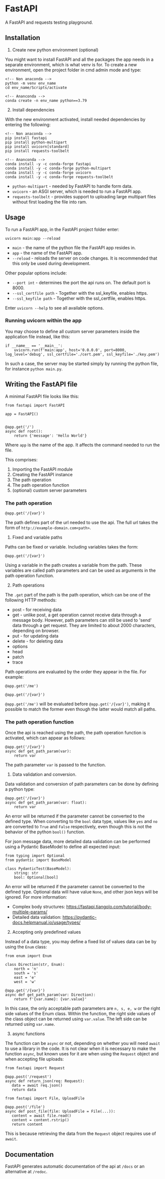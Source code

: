 # FastAPI

A FastAPI and requests testing playground.

## Installation

1. Create new python environment (optional)

You might want to install FastAPI and all the packages the app needs in a separate environment, which is what venv is for. To create a new environment, open the project folder in cmd admin mode and type:

```
<!-- Non anaconda -->
python -m venv env_name
cd env_name/Scripts/activate

<!-- Ananconda -->
conda create -n env_name python==3.79
```

2. Install dependencies

With the new environment activated, install needed dependencies by entering the following:

```
<!-- Non anaconda -->
pip install fastapi
pip install python-multipart
pip install uvicorn[standard]
pip install requests-toolbelt

<!-- Ananconda -->
conda install -y -c conda-forge fastapi
conda install -y -c conda-forge python-multipart
conda install -y -c conda-forge uvicorn
conda install -y -c conda-forge requests-toolbelt
```

* `python-multipart` - needed by FastAPI to handle form data.
* `uvicorn` - an ASGI server, which is needed to run a FastAPI app.
* `requests-toolbelt` - provides support to uploading large multipart files without first loading the file into ram.

## Usage

To run a FastAPI app, in the FastAPI project folder enter:

```
uvicorn main:app --reload
```

* `main` - the name of the python file the FastAPI app resides in.
* `app` - the name of the FastAPI app.
* `--reload` - reloads the server on code changes. It is recommended that this only be used during development.

Other popular options include:
* `--port int` - determines the port the api runs on. The default port is 8000.
* `--ssl_certfile path` - Together with the ssl_keyfile, enables https.
* `--ssl_keyfile path` - Together with the ssl_certfile, enables https.

Enter `uvicorn --help` to see all available options.

### Running uvicorn within the app

You may choose to define all custom server parameters inside the application file instead, like this:

```
if __name__ == '__main__':
    uvicorn.run(f'main:app', host='0.0.0.0', port=8000, log_level='debug', ssl_certfile='./cert.pem', ssl_keyfile='./key.pem')
```

In such a case, the server may be started simply by running the python file, for instance `python main.py`.

## Writing the FastAPI file

A minimal FastAPI file looks like this:

```
from fastapi import FastAPI

app = FastAPI()


@app.get('/')
async def root():
    return {'message': 'Hello World'}
```

Where `app` is the name of the app. It affects the command needed to run the file.

This comprises:

1. Importing the FastAPI module
2. Creating the FastAPI instance
3. The path operation
4. The path operation function
5. (optional) custom server parameters

### The path operation

```
@app.get('/{var}')
```

The path defines part of the url needed to use the api. The full url takes the form of `http://example-domain.com<path>`.

1. Fixed and variable paths

Paths can be fixed or variable. Including variables takes the form:

```
@app.get('/{var}')
```

Using a variable in the path creates a variable from the path. These variables are called path parameters and can be used as arguments in the path operation function.

2. Path operations

The `.get` part of the path is the path operation, which can be one of the following HTTP methods:

* post - for receiving data
* get - unlike post, a get operation cannot receive data through a message body. However, path parameters can still be used to 'send' data through a get request. They are limited to about 2000 characters, depending on browser.
* put - for updating data
* delete - for deleting data
* options
* head
* patch
* trace

Path operations are evaluated by the order they appear in the file. For example:

```
@app.get('/me')

@app.get('/{var}')
```

`@app.get('/me')` will be evaluated before `@app.get('/{var}')`, making it possible to match the former even though the latter would match all paths.

### The path operation function

Once the api is reached using the path, the path operation function is activated, which can appear as follows:

```
@app.get('/{var}')
async def get_path_param(var):
    return var
```

The path parameter `var` is passed to the function.

1. Data validation and conversion.

Data validation and conversion of path parameters can be done by defining a python type:

```
@app.get('/{var}')
async def get_path_param(var: float):
    return var
```

An error will be returned if the parameter cannot be converted to the defined type. When converting to the `bool` data type, values like `yes` and `no` are converted to `True` and `False` respectively, even though this is not the behavior of the python `bool()` function.

For json message data, more detailed data validation can be performed using a Pydantic BaseModel to define all expected input:

```
from typing import Optional
from pydantic import BaseModel

class PydanticTest(BaseModel):
    string: str
    bool: Optional[bool]
```

An error will be returned if the parameter cannot be converted to the defined type. Optional data will have value `None`, and other json keys will be ignored. For more information:
* Complex body structures: https://fastapi.tiangolo.com/tutorial/body-multiple-params/
* Detailed data validation: https://pydantic-docs.helpmanual.io/usage/types/

2. Accepting only predefined values

Instead of a data type, you may define a fixed list of values data can be by using the `Enum` class:

```
from enum import Enum

class Direction(str, Enum):
    north = 'n'
    south = 's'
    east = 'e'
    west = 'w'

@app.get('/{var}')
async def get_path_param(var: Direction):
    return f'{var.name}: {var.value}'
```

In this case, the only acceptable path parameters are `n, s, e, w` or the right side values of the Enum class. Within the function, the right side values of the class object can be returned using `var.value`. The left side can be returned using `var.name`.

3. async functions

The function can be `async` or not, depending on whether you will need `await` to use a library in the code. It is not clear when it is necessary to make the function `async`, but known uses for it are when using the `Request` object and when accepting file uploads:

```
from fastapi import Request

@app.post('/request')
async def return_json(req: Request):
   data = await req.json()
   return data

from fastapi import File, UploadFile

@app.post('/file')
async def post_file(file: UploadFile = File(...)):
   content = await file.read()
   content = content.rstrip()
   return content
```

This is because retrieving the data from the `Request` object requires use of `await`.

## Documentation

FastAPI generates automatic documentation of the api at `/docs` or an alternative at `/redoc`.
